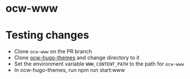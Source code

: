 # ocw-www

# Testing changes

- Clone `ocw-www` on the PR branch
- Clone [ocw-hugo-themes](github.com/mitodl/ocw-hugo-themes) and change directory to it
- Set the environment variable `WWW_CONTENT_PATH` to the path for `ocw-www`
- In ocw-hugo-themes, run npm run start:www
